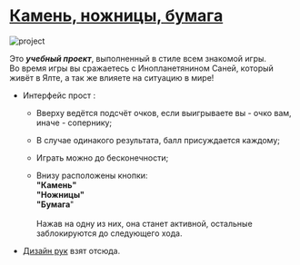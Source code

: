 # [Камень, ножницы, бумага](https://ilyachever.github.io/rock-paper-scissors/ 'project page')

![](https://i.ibb.co/rc7x9Rc/rps.png, 'project')

Это ***учебный проект***, выполненный в стиле всем знакомой игры.</br>
Во время игры вы сражаетесь с Инопланетянином Саней, который живёт в Ялте, а так же влияете на ситуацию в мире!
+ Интерфейс прост :
  + Вверху ведётся подсчёт очков, если выигрываете вы - очко вам, иначе - сопернику;
  + В случае одинакого результата, балл присуждается каждому;

  + Играть можно до бесконечности;

  + Внизу расположены кнопки:</br>
    <b>"Камень"</b></br>
    <b>"Ножницы"</b></br>
    <b>"Бумага</b>"</br>
    </br>
  Нажав на одну из них, она станет активной, остальные заблокируются до следующего хода.
+ [Дизайн рук](https://www.figma.com/community/file/1107014757518562957 'Figma') взят отсюда.
